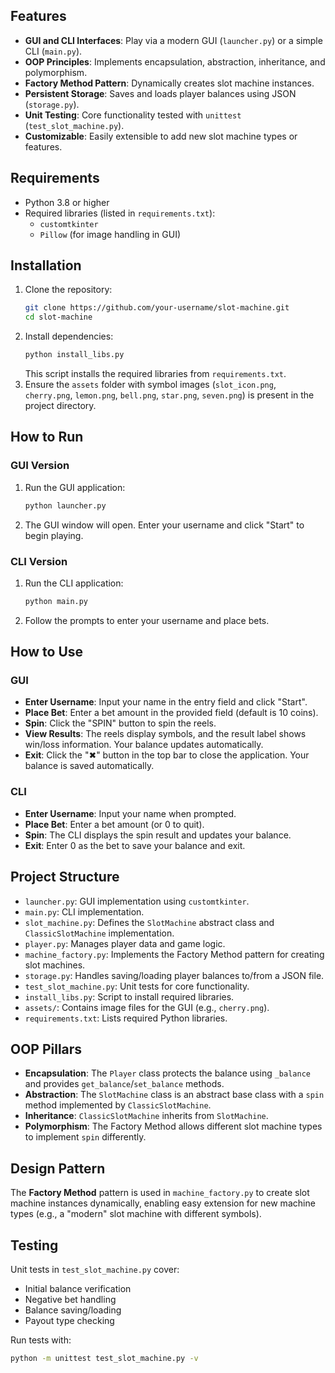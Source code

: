 ## Features
- **GUI and CLI Interfaces**: Play via a modern GUI (`launcher.py`) or a simple CLI (`main.py`).
- **OOP Principles**: Implements encapsulation, abstraction, inheritance, and polymorphism.
- **Factory Method Pattern**: Dynamically creates slot machine instances.
- **Persistent Storage**: Saves and loads player balances using JSON (`storage.py`).
- **Unit Testing**: Core functionality tested with `unittest` (`test_slot_machine.py`).
- **Customizable**: Easily extensible to add new slot machine types or features.

## Requirements
- Python 3.8 or higher
- Required libraries (listed in `requirements.txt`):
  - `customtkinter`
  - `Pillow` (for image handling in GUI)

## Installation
1. Clone the repository:
   ```bash
   git clone https://github.com/your-username/slot-machine.git
   cd slot-machine
   ```
2. Install dependencies:
   ```bash
   python install_libs.py
   ```
   This script installs the required libraries from `requirements.txt`.
3. Ensure the `assets` folder with symbol images (`slot_icon.png`, `cherry.png`, `lemon.png`, `bell.png`, `star.png`, `seven.png`) is present in the project directory.

## How to Run
### GUI Version
1. Run the GUI application:
   ```bash
   python launcher.py
   ```
2. The GUI window will open. Enter your username and click "Start" to begin playing.

### CLI Version
1. Run the CLI application:
   ```bash
   python main.py
   ```
2. Follow the prompts to enter your username and place bets.

## How to Use
### GUI
- **Enter Username**: Input your name in the entry field and click "Start".
- **Place Bet**: Enter a bet amount in the provided field (default is 10 coins).
- **Spin**: Click the "SPIN" button to spin the reels.
- **View Results**: The reels display symbols, and the result label shows win/loss information. Your balance updates automatically.
- **Exit**: Click the "✖" button in the top bar to close the application. Your balance is saved automatically.

### CLI
- **Enter Username**: Input your name when prompted.
- **Place Bet**: Enter a bet amount (or 0 to quit).
- **Spin**: The CLI displays the spin result and updates your balance.
- **Exit**: Enter 0 as the bet to save your balance and exit.

## Project Structure
- `launcher.py`: GUI implementation using `customtkinter`.
- `main.py`: CLI implementation.
- `slot_machine.py`: Defines the `SlotMachine` abstract class and `ClassicSlotMachine` implementation.
- `player.py`: Manages player data and game logic.
- `machine_factory.py`: Implements the Factory Method pattern for creating slot machines.
- `storage.py`: Handles saving/loading player balances to/from a JSON file.
- `test_slot_machine.py`: Unit tests for core functionality.
- `install_libs.py`: Script to install required libraries.
- `assets/`: Contains image files for the GUI (e.g., `cherry.png`).
- `requirements.txt`: Lists required Python libraries.

## OOP Pillars
- **Encapsulation**: The `Player` class protects the balance using `_balance` and provides `get_balance`/`set_balance` methods.
- **Abstraction**: The `SlotMachine` class is an abstract base class with a `spin` method implemented by `ClassicSlotMachine`.
- **Inheritance**: `ClassicSlotMachine` inherits from `SlotMachine`.
- **Polymorphism**: The Factory Method allows different slot machine types to implement `spin` differently.

## Design Pattern
The **Factory Method** pattern is used in `machine_factory.py` to create slot machine instances dynamically, enabling easy extension for new machine types (e.g., a "modern" slot machine with different symbols).

## Testing
Unit tests in `test_slot_machine.py` cover:
- Initial balance verification
- Negative bet handling
- Balance saving/loading
- Payout type checking

Run tests with:
```bash
python -m unittest test_slot_machine.py -v
```
